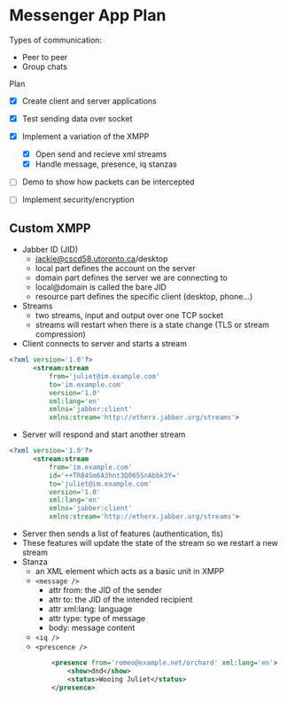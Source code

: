 # Messenger App Plan

Types of communication:
- Peer to peer
- Group chats

Plan
- [x] Create client and server applications
- [x] Test sending data over socket
- [x] Implement a variation of the XMPP
  - [x] Open send and recieve xml streams
  - [x] Handle message, presence, iq stanzas
- [ ] Demo to show how packets can be intercepted
- [ ] Implement security/encryption


## Custom XMPP
- Jabber ID (JID)
  - jackie@cscd58.utoronto.ca/desktop
  - local part defines the account on the server
  - domain part defines the server we are connecting to
  - local@domain is called the bare JID
  - resource part defines the specific client (desktop, phone...)
- Streams
  - two streams, input and output over one TCP socket
  - streams will restart when there is a state change (TLS or stream compression)
- Client connects to server and starts a stream
```xml
<?xml version='1.0'?>
      <stream:stream
          from='juliet@im.example.com'
          to='im.example.com'
          version='1.0'
          xml:lang='en'
          xmlns='jabber:client'
          xmlns:stream='http://etherx.jabber.org/streams'>
```
- Server will respond and start another stream
```xml
<?xml version='1.0'?>
      <stream:stream
          from='im.example.com'
          id='++TR84Sm6A3hnt3Q065SnAbbk3Y='
          to='juliet@im.example.com'
          version='1.0'
          xml:lang='en'
          xmlns='jabber:client'
          xmlns:stream='http://etherx.jabber.org/streams'>
```
- Server then sends a list of features (authentication, tls)
- These features will update the state of the stream so we restart a new stream
- Stanza
  - an XML element which acts as a basic unit in XMPP
  - `<message />`
    - attr from: the JID of the sender
    - attr to: the JID of the intended recipient
    - attr xml:lang: language
    - attr type: type of message
    - body: message content
  - `<iq />`
  - `<prescence />`
    ```xml
        <presence from='romeo@example.net/orchard' xml:lang='en'>
            <show>dnd</show>
            <status>Wooing Juliet</status>
        </presence>
    ```
